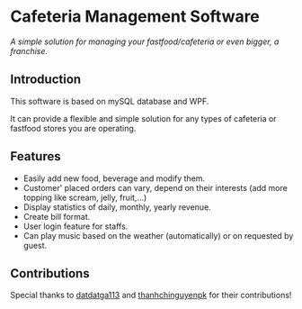 # Cafeteria Management Software

*A simple solution for managing your fastfood/cafeteria or even bigger, a franchise.*

## Introduction

This software is based on mySQL database and WPF.  

It can provide a flexible and simple solution for any types of cafeteria or fastfood stores you are operating.  

## Features
- Easily add new food, beverage and modify them.  
- Customer' placed orders can vary, depend on their interests (add more topping like scream, jelly, fruit,...)
- Display statistics of daily, monthly, yearly revenue. 
- Create bill format.
- User login feature for staffs.
- Can play music based on the weather (automatically) or on requested by guest.

## Contributions
Special thanks to [datdatga113](https://github.com/datdatga113) and [thanhchinguyenpk](https://github.com/thanhchinguyenpk) for their contributions!


